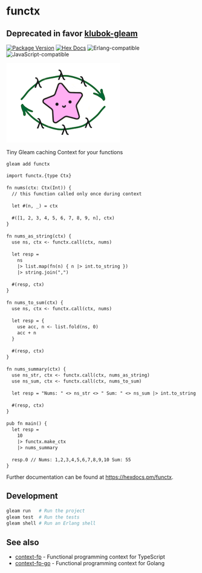 # functx

## Deprecated in favor [klubok-gleam](https://github.com/darky/klubok-gleam)

[![Package Version](https://img.shields.io/hexpm/v/functx)](https://hex.pm/packages/functx)
[![Hex Docs](https://img.shields.io/badge/hex-docs-ffaff3)](https://hexdocs.pm/functx/)
![Erlang-compatible](https://img.shields.io/badge/target-erlang-a2003e)
![JavaScript-compatible](https://img.shields.io/badge/target-javascript-f1e05a)

![logo](logo.png)

Tiny Gleam caching Context for your functions

```sh
gleam add functx
```

```gleam
import functx.{type Ctx}

fn nums(ctx: Ctx(Int)) {
  // this function called only once during context

  let #(n, _) = ctx

  #([1, 2, 3, 4, 5, 6, 7, 8, 9, n], ctx)
}

fn nums_as_string(ctx) {
  use ns, ctx <- functx.call(ctx, nums)

  let resp =
    ns
    |> list.map(fn(n) { n |> int.to_string })
    |> string.join(",")

  #(resp, ctx)
}

fn nums_to_sum(ctx) {
  use ns, ctx <- functx.call(ctx, nums)

  let resp = {
    use acc, n <- list.fold(ns, 0)
    acc + n
  }

  #(resp, ctx)
}

fn nums_summary(ctx) {
  use ns_str, ctx <- functx.call(ctx, nums_as_string)
  use ns_sum, ctx <- functx.call(ctx, nums_to_sum)

  let resp = "Nums: " <> ns_str <> " Sum: " <> ns_sum |> int.to_string

  #(resp, ctx)
}

pub fn main() {
  let resp =
    10
    |> functx.make_ctx
    |> nums_summary

  resp.0 // Nums: 1,2,3,4,5,6,7,8,9,10 Sum: 55
}
```

Further documentation can be found at <https://hexdocs.pm/functx>.

## Development

```sh
gleam run   # Run the project
gleam test  # Run the tests
gleam shell # Run an Erlang shell
```

## See also

- [context-fp](https://github.com/darky/context-fp) - Functional programming context for TypeScript
- [context-fp-go](https://github.com/darky/context-fp-go) - Functional programming context for Golang
